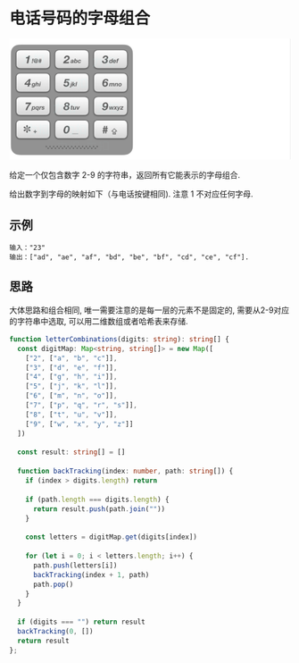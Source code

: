 # 电话号码的字母组合 

![letter-combination](../../static/img/back-tracking/letter-combination.png)

给定一个仅包含数字 2-9 的字符串，返回所有它能表示的字母组合.

给出数字到字母的映射如下（与电话按键相同). 注意 1 不对应任何字母.

## 示例 

```
输入："23" 
输出：["ad", "ae", "af", "bd", "be", "bf", "cd", "ce", "cf"].
```

## 思路 

大体思路和组合相同, 唯一需要注意的是每一层的元素不是固定的, 需要从2-9对应的字符串中选取, 可以用二维数组或者哈希表来存储. 

```typescript 
function letterCombinations(digits: string): string[] {
  const digitMap: Map<string, string[]> = new Map([
    ["2", ["a", "b", "c"]],
    ["3", ["d", "e", "f"]],
    ["4", ["g", "h", "i"]],
    ["5", ["j", "k", "l"]],
    ["6", ["m", "n", "o"]],
    ["7", ["p", "q", "r", "s"]],
    ["8", ["t", "u", "v"]],
    ["9", ["w", "x", "y", "z"]]
  ])

  const result: string[] = []

  function backTracking(index: number, path: string[]) {
    if (index > digits.length) return

    if (path.length === digits.length) {
      return result.push(path.join(""))
    }

    const letters = digitMap.get(digits[index])

    for (let i = 0; i < letters.length; i++) {
      path.push(letters[i])
      backTracking(index + 1, path)
      path.pop()
    }
  }

  if (digits === "") return result
  backTracking(0, [])
  return result
};
```
